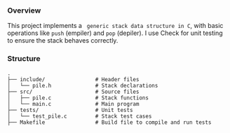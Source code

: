 ### Overview 

This project implements a ` generic stack data structure in C`, with basic operations like `push` (empiler) and `pop` (depiler). 
I use Check for unit testing to ensure the stack behaves correctly.

### Structure

```
.
├── include/                # Header files
│   └── pile.h              # Stack declarations
├── src/                    # Source files
│   ├── pile.c              # Stack functions
│   └── main.c              # Main program
├── tests/                  # Unit tests
│   └── test_pile.c         # Stack test cases
├── Makefile                # Build file to compile and run tests

```